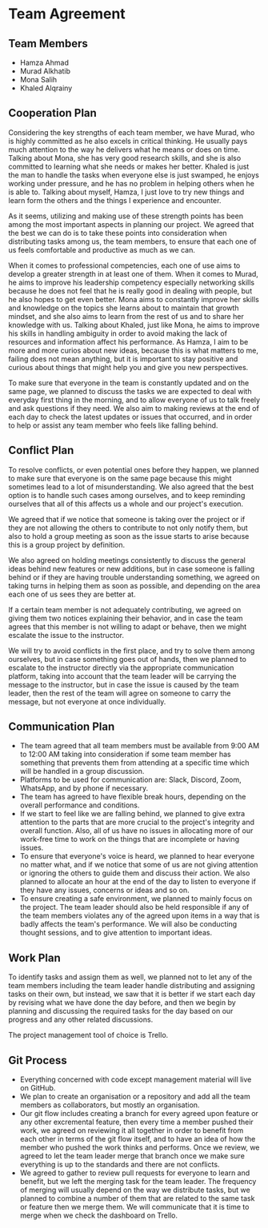 # Team Agreement

## Team Members

* Hamza Ahmad
* Murad Alkhatib
* Mona Salih
* Khaled Alqrainy

## Cooperation Plan

Considering the key strengths of each team member, we have Murad, who is highly committed as he also excels in critical thinking. He usually pays much attention to the way he delivers what he means or does on time. Talking about Mona, she has very good research skills, and she is also committed to learning what she needs or makes her better. Khaled is just the man to handle the tasks when everyone else is just swamped, he enjoys working under pressure, and he has no problem in helping others when he is able to. Talking about myself, Hamza, I just love to try new things and learn form the others and the things I experience and encounter.

As it seems, utilizing and making use of these strength points has been among the most important aspects in planning our project. We agreed that the best we can do is to take these points into consideration when distributing tasks among us, the team members, to ensure that each one of us feels comfortable and productive as much as we can. 

When it comes to professional competencies, each one of use aims to develop a greater strength in at least one of them. When it comes to Murad, he aims to improve his leadership competency especially networking skills because he does not feel that he is really good in dealing with people, but he also hopes to get even better. Mona aims to constantly improve her skills and knowledge on the topics she learns about to maintain that growth mindset, and she also aims to learn from the rest of us and to share her knowledge with us. Talking about Khaled, just like Mona, he aims to improve his skills in handling ambiguity in order to avoid making the lack of resources and information affect his performance. As Hamza, I aim to be more and more curios about new ideas, because this is what matters to me, failing does not mean anything, but it is important to stay positive and curious about things that might help you and give you new perspectives.

To make sure that everyone in the team is constantly updated and on the same page, we planned to discuss the tasks we are expected to deal with everyday first thing in the morning, and to allow everyone of us to talk freely and ask questions if they need. We also aim to making reviews at the end of each day to check the latest updates or issues that occurred, and in order to help or assist any team member who feels like falling behind.

## Conflict Plan

To resolve conflicts, or even potential ones before they happen, we planned to make sure that everyone is on the same page because this might sometimes lead to a lot of misunderstanding. We also agreed that the best option is to handle such cases among ourselves, and to keep reminding ourselves that all of this affects us a whole and our project's execution.

We agreed that if we notice that someone is taking over the project or if they are not allowing the others to contribute to not only notify them, but also to hold a group meeting as soon as the issue starts to arise because this is a group project by definition.

We also agreed on holding meetings consistently to discuss the general ideas behind new features or new additions, but in case someone is falling behind or if they are having trouble understanding something, we agreed on taking turns in helping them as soon as possible, and depending on the area each one of us sees they are better at.

If a certain team member is not adequately contributing, we agreed on giving them two notices explaining their behavior, and in case the team agrees that this member is not willing to adapt or behave, then we might escalate the issue to the instructor.

We will try to avoid conflicts in the first place, and try to solve them among ourselves, but in case something goes out of hands, then we planned to escalate to the instructor directly via the appropriate communication platform, taking into account that the team leader will be carrying the message to the instructor, but in case the issue is caused by the team leader, then the rest of the team will agree on someone to carry the message, but not everyone at once individually.

## Communication Plan

- The team agreed that all team members must be available from 9:00 AM to 12:00 AM taking into consideration if some team member has something that prevents them from attending at a specific time which will be handled in a group discussion.
- Platforms to be used for communication are: Slack, Discord, Zoom, WhatsApp, and by phone if necessary.
- The team has agreed to have flexible break hours, depending on the overall performance and conditions.
- If we start to feel like we are falling behind, we planned to give extra attention to the parts that are more crucial to the project's integrity and overall function. Also, all of us have no issues in allocating more of our work-free time to work on the things that are incomplete or having issues.
- To ensure that everyone's voice is heard, we planned to hear everyone no matter what, and if we notice that some of us are not giving attention or ignoring the others to guide them and discuss their action. We also planned to allocate an hour at the end of the day to listen to everyone if they have any issues, concerns or ideas and so on.
- To ensure creating a safe environment, we planned to mainly focus on the project. The team leader should also be held responsible if any of the team members violates any of the agreed upon items in a way that is badly affects the team's performance. We will also be conducting thought sessions, and to give attention to important ideas.

## Work Plan

To identify tasks and assign them as well, we planned not to let any of the team members including the team leader handle distributing and assigning tasks on their own, but instead, we saw that it is better if we start each day by revising what we have done the day before, and then we begin by planning and discussing the required tasks for the day based on our progress and any other related discussions. 

The project management tool of choice is Trello.

## Git Process

- Everything concerned with code except management material will live on GitHub.
- We plan to create an organisation or a repository and add all the team members as collaborators, but mostly an organisation.
- Our git flow includes creating a branch for every agreed upon feature or any other excremental feature, then every time a member pushed their work, we agreed on reviewing it all together in order to benefit from each other in terms of the git flow itself, and to have an idea of how the member who pushed the work thinks and performs. Once we review, we agreed to let the team leader merge that branch once we make sure everything is up to the standards and there are not conflicts.
- We agreed to gather to review pull requests for everyone to learn and benefit, but we left the merging task for the team leader. The frequency of merging will usually depend on the way we distribute tasks, but we planned to combine a number of them that are related to the same task or feature then we merge them. We will communicate that it is time to merge when we check the dashboard on Trello.
